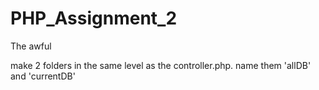 # PHP_Assignment_2
The awful

make 2 folders in the same level as the controller.php. name them 'allDB' and 'currentDB'
